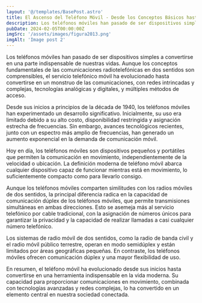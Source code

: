 ```yaml
---
layout: '@/templates/BasePost.astro'
title: El Ascenso del Teléfono Móvil - Desde los Conceptos Básicos hasta la Complejidad Actual
description: Los teléfonos móviles han pasado de ser dispositivos simples a convertirse en una parte indispensable de nuestras vidas.
pubDate: 2024-02-05T00:00:00Z
imgSrc: '/assets/images/figura2013.png'
imgAlt: 'Image post 2'
---
```



Los teléfonos móviles han pasado de ser dispositivos simples a convertirse en una parte indispensable de nuestras vidas. Aunque los conceptos fundamentales de las comunicaciones radiotelefónicas en dos sentidos son comprensibles, el servicio telefónico móvil ha evolucionado hasta convertirse en un monstruo de las comunicaciones, con redes intrincadas y complejas, tecnologías analógicas y digitales, y múltiples métodos de acceso.

Desde sus inicios a principios de la década de 1940, los teléfonos móviles han experimentado un desarrollo significativo. Inicialmente, su uso era limitado debido a su alto costo, disponibilidad restringida y asignación estrecha de frecuencias. Sin embargo, avances tecnológicos recientes, junto con un espectro más amplio de frecuencias, han generado un aumento exponencial en la demanda de comunicación móvil.

Hoy en día, los teléfonos móviles son dispositivos pequeños y portátiles que permiten la comunicación en movimiento, independientemente de la velocidad o ubicación. La definición moderna de teléfono móvil abarca cualquier dispositivo capaz de funcionar mientras está en movimiento, lo suficientemente compacto como para llevarlo consigo.

Aunque los teléfonos móviles comparten similitudes con los radios móviles de dos sentidos, la principal diferencia radica en la capacidad de comunicación dúplex de los teléfonos móviles, que permite transmisiones simultáneas en ambas direcciones. Esto se asemeja más al servicio telefónico por cable tradicional, con la asignación de números únicos para garantizar la privacidad y la capacidad de realizar llamadas a casi cualquier número telefónico.

Los sistemas de radio móvil de dos sentidos, como la radio de banda civil y el radio móvil público terrestre, operan en modo semidúplex y están limitados por áreas geográficas pequeñas. En contraste, los teléfonos móviles ofrecen comunicación dúplex y una mayor flexibilidad de uso.

En resumen, el teléfono móvil ha evolucionado desde sus inicios hasta convertirse en una herramienta indispensable en la vida moderna. Su capacidad para proporcionar comunicaciones en movimiento, combinada con tecnologías avanzadas y redes complejas, lo ha convertido en un elemento central en nuestra sociedad conectada.
